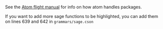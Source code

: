 See the [Atom flight manual](http://flight-manual.atom.io/) for info on how atom handles packages.

If you want to add more sage functions to be highlighted, you can add them on lines 639 and 642 in `grammars/sage.cson`
